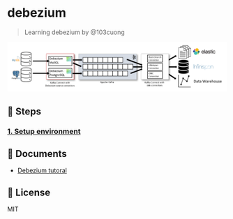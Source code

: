 # debezium

> Learning debezium by @103cuong

![debezium-architecture](./assets/debezium-architecture.png)

## 🔫 Steps

### [1. Setup environment](./docs/1_setup_environment.md)

## 📙 Documents

- [Debezium tutoral](https://debezium.io/documentation/reference/1.2/tutorial.html)

## 🦄 License

MIT

